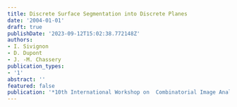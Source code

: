 ```yaml
---
title: Discrete Surface Segmentation into Discrete Planes
date: '2004-01-01'
draft: true
publishDate: '2023-09-12T15:02:38.772148Z'
authors:
- I. Sivignon
- D. Dupont
- J. -M. Chassery
publication_types:
- '1'
abstract: ''
featured: false
publication: '*10th International Workshop on  Combinatorial Image Analysis (IWCIA)*'
---
```


